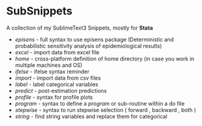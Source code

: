 SubSnippets
===========

A collection of my SublimeText3 Snippets, mostly for **Stata**

- *episens* - full syntax to use episens package (Deterministic and probabilistic sensitivity analysis of epidemiological results)
- *excel* - import data from excel file
- *home* - cross-platform definition of home directory (in case you work in multiple machines and OS)
- *ifelse* - ifelse syntax reminder
- *import* - import data from csv files
- *label* - label categorical variables
- *predict* - post-estimation predictions
- *profile* - syntax for profile plots
- *program* - syntax to define a *program* or sub-routine within a do file
- *stepwise* - syntax to run stepwise selection ( forward , backward , both )
- *string* - find string variables and replace them for categorical
